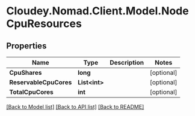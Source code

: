 # Cloudey.Nomad.Client.Model.NodeCpuResources

## Properties

Name | Type | Description | Notes
------------ | ------------- | ------------- | -------------
**CpuShares** | **long** |  | [optional] 
**ReservableCpuCores** | **List&lt;int&gt;** |  | [optional] 
**TotalCpuCores** | **int** |  | [optional] 

[[Back to Model list]](../README.md#documentation-for-models) [[Back to API list]](../README.md#documentation-for-api-endpoints) [[Back to README]](../README.md)

